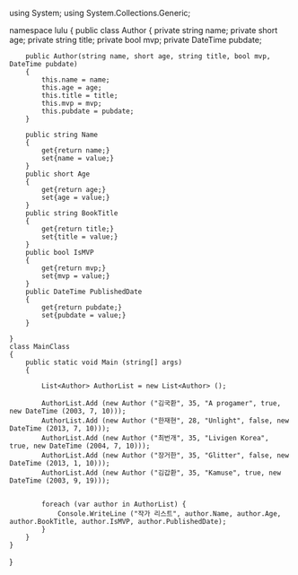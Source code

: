 using System;
using System.Collections.Generic;

namespace lulu
{
	public class Author
	{
		private string name;
		private short age;
		private string title;
		private bool mvp;
		private DateTime pubdate;

		public Author(string name, short age, string title, bool mvp, DateTime pubdate)
		{
			this.name = name;
			this.age = age;
			this.title = title;
			this.mvp = mvp;
			this.pubdate = pubdate;
		}

		public string Name
		{
			get{return name;}
			set{name = value;}
		}
		public short Age
		{
			get{return age;}
			set{age = value;}
		}
		public string BookTitle
		{
			get{return title;}
			set{title = value;}
		}
		public bool IsMVP
		{
			get{return mvp;}
			set{mvp = value;}
		}
		public DateTime PublishedDate
		{
			get{return pubdate;}
			set{pubdate = value;}
		}

	}
	class MainClass
	{
		public static void Main (string[] args)
		{
		
			List<Author> AuthorList = new List<Author> ();

			AuthorList.Add (new Author ("김국환", 35, "A progamer", true, new DateTime (2003, 7, 10)));
			AuthorList.Add (new Author ("한재현", 28, "Unlight", false, new DateTime (2013, 7, 10)));
			AuthorList.Add (new Author ("최번개", 35, "Livigen Korea", true, new DateTime (2004, 7, 10)));
			AuthorList.Add (new Author ("장거한", 35, "Glitter", false, new DateTime (2013, 1, 10)));
			AuthorList.Add (new Author ("김갑환", 35, "Kamuse", true, new DateTime (2003, 9, 19)));

		    
			foreach (var author in AuthorList) {
				Console.WriteLine ("작가 리스트", author.Name, author.Age, author.BookTitle, author.IsMVP, author.PublishedDate);
			}
		}
	}
}
